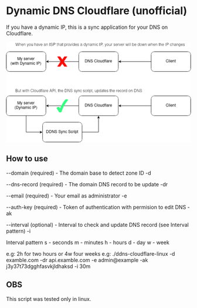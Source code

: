 # Dynamic DNS Cloudflare (unofficial)

If you have a dynamic IP, this is a sync application for your DNS on Cloudflare.

![fluxogram](ddns.png)

## How to use

--domain (required) - The domain base to detect zone ID
-d
  
--dns-record (required) - The domain DNS record to be update
-dr
  
--email (required) - Your email as administrator
-e
  
--auth-key (required) - Token of authentication with permision to edit DNS
-ak
  
--interval (optional) - Interval to check and update DNS record (see Interval pattern)
-i

Interval pattern
  s - seconds
  m - minutes
  h - hours
  d - day
  w - week
  
e.g: 2h for two hours or 4w four weeks
e.g: ./ddns-cloudflare-linux -d examble.com -dr api.examble.com -e admin@example -ak j3y37t73dgghfasvkjldhaksd -i 30m

## OBS
This script was tested only in linux.
